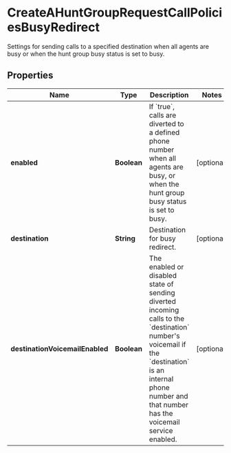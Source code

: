 <!--  Copyright 2025 Cisco Systems Inc.

Permission is hereby granted, free of charge, to any person obtaining a copy
of this software and associated documentation files (the "Software"), to deal
in the Software without restriction, including without limitation the rights
to use, copy, modify, merge, publish, distribute, sublicense, and/or sell
copies of the Software, and to permit persons to whom the Software is
furnished to do so, subject to the following conditions:

The above copyright notice and this permission notice shall be included in
all copies or substantial portions of the Software.

THE SOFTWARE IS PROVIDED "AS IS", WITHOUT WARRANTY OF ANY KIND, EXPRESS OR
IMPLIED, INCLUDING BUT NOT LIMITED TO THE WARRANTIES OF MERCHANTABILITY,
FITNESS FOR A PARTICULAR PURPOSE AND NONINFRINGEMENT. IN NO EVENT SHALL THE
AUTHORS OR COPYRIGHT HOLDERS BE LIABLE FOR ANY CLAIM, DAMAGES OR OTHER
LIABILITY, WHETHER IN AN ACTION OF CONTRACT, TORT OR OTHERWISE, ARISING FROM,
OUT OF OR IN CONNECTION WITH THE SOFTWARE OR THE USE OR OTHER DEALINGS IN
THE SOFTWARE.-->


# CreateAHuntGroupRequestCallPoliciesBusyRedirect

Settings for sending calls to a specified destination when all agents are busy or when the hunt group busy status is set to busy.

## Properties

| Name | Type | Description | Notes |
|------------ | ------------- | ------------- | -------------|
|**enabled** | **Boolean** | If &#x60;true&#x60;, calls are diverted to a defined phone number when all agents are busy, or when the hunt group busy status is set to busy. |  [optional] |
|**destination** | **String** | Destination for busy redirect. |  [optional] |
|**destinationVoicemailEnabled** | **Boolean** | The enabled or disabled state of sending diverted incoming calls to the &#x60;destination&#x60; number&#39;s voicemail if the &#x60;destination&#x60; is an internal phone number and that number has the voicemail service enabled. |  [optional] |



